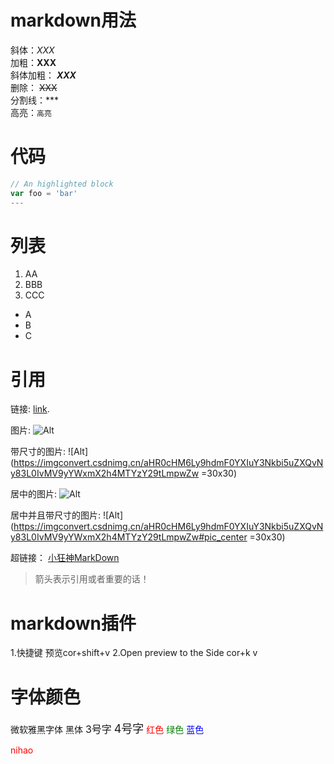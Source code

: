 # markdown用法

斜体：*XXX* <br>
加粗：**XXX**  <br> 
斜体加粗： ***XXX***  <br> 
删除： ~~XXX~~ <br>
分割线：***    
高亮：`高亮 `
# 代码

```javascript
// An highlighted block
var foo = 'bar'
---
```
# 列表
1. AA
2. BBB
3. CCC
- A
- B
- C

# 引用
链接: [link](https://www.csdn.net/).

图片: ![Alt](https://imgconvert.csdnimg.cn/aHR0cHM6Ly9hdmF0YXIuY3Nkbi5uZXQvNy83L0IvMV9yYWxmX2h4MTYzY29tLmpwZw)

带尺寸的图片: ![Alt](https://imgconvert.csdnimg.cn/aHR0cHM6Ly9hdmF0YXIuY3Nkbi5uZXQvNy83L0IvMV9yYWxmX2h4MTYzY29tLmpwZw =30x30)

居中的图片: ![Alt](https://imgconvert.csdnimg.cn/aHR0cHM6Ly9hdmF0YXIuY3Nkbi5uZXQvNy83L0IvMV9yYWxmX2h4MTYzY29tLmpwZw#pic_center)

居中并且带尺寸的图片: ![Alt](https://imgconvert.csdnimg.cn/aHR0cHM6Ly9hdmF0YXIuY3Nkbi5uZXQvNy83L0IvMV9yYWxmX2h4MTYzY29tLmpwZw#pic_center =30x30)

超链接： [小狂神MarkDown](https://www.bilibili.com/video/BV12J41137hu?p=6)

> 箭头表示引用或者重要的话！

# markdown插件
1.快捷键   预览cor+shift+v
2.Open preview to the Side   cor+k v
# 字体颜色
<font face="微软雅黑" >微软雅黑字体</font>
<font face="黑体" >黑体</font>
<font size=3 >3号字</font>
<font size=4 >4号字</font>
<font color=#FF0000 >红色</font>
<font color=#008000 >绿色</font>
<font color=#0000FF >蓝色</font>
<p style="color: red;">nihao</p>
